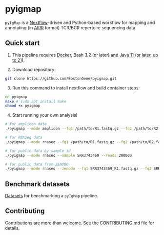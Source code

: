 # pyigmap

`pyIgMap` is a [Nextflow](https://github.com/nextflow-io/nextflow)-driven and Python-based workflow for mapping and annotating (in [AIRR](https://docs.airr-community.org/en/stable/datarep/rearrangements.html#fields) format) TCR/BCR repertoire sequencing data. 

## Quick start

1. This pipeline requires [Docker](https://docs.docker.com/engine/install/), Bash 3.2 (or later) and [Java 11 (or later, up to 21)](http://www.oracle.com/technetwork/java/javase/downloads/index.html).

2. Download repository:

```bash
git clone https://github.com/BostonGene/pyigmap.git
```

3. Run this command to install nextflow and build container steps:

```bash
cd pyigmap
make # sudo apt install make
chmod +x pyigmap
```

4. Start running your own analysis!

```bash
# for amplicon data
./pyigmap --mode amplicon --fq1 /path/to/R1.fastq.gz --fq2 /path/to/R2.fastq.gz

# for RNASeq data
./pyigmap --mode rnaseq --fq1 /path/to/R1.fastq.gz --fq2 /path/to/R2.fastq.gz

# for public data by sample id
./pyigmap --mode rnaseq --sample SRR3743469 --reads 200000

# for public data from ZENODO
./pyigmap --mode rnaseq --zenodo --fq1 SRR3743469_R1.fastq.gz --fq2 SRR3743469_R2.fastq.gz --reads 200000
```

## Benchmark datasets

[Datasets](https://zenodo.org/records/11103555) for benchmarking a `pyIgMap` pipeline.

## Contributing

Contributions are more than welcome. See the [CONTRIBUTING.md](CONTRIBUTING.md) file for details.
